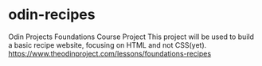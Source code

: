 # odin-recipes
Odin Projects Foundations Course Project
This project will be used to build a basic recipe website, focusing on HTML and not CSS(yet).
https://www.theodinproject.com/lessons/foundations-recipes